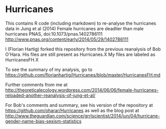 Hurricanes
==========
This contains R code (including markdown) to re-analyse the hurricanes data in Jung et al (2014) Female hurricanes are deadlier than male hurricanes PNAS, doi:10.1073/pnas.1402786111 http://www.pnas.org/content/early/2014/05/29/1402786111

I (Florian Hartig) forked this repository from the previous reanalysis of Bob O'Hara. His files are still present as Hurricanes.X My files are labeled as HurricanesFH.X

To see the summary of my analysis, go to https://github.com/florianhartig/Hurricanes/blob/master/HurricanesFH.md

Further comments from me at http://theoreticalecology.wordpress.com/2014/06/06/female-hurricanes-reloaded-another-reanalysis-of-jung-et-al/

For Bob's comments and summary, see his version of the repository at https://github.com/oharar/Hurricanes as well as the blog post at http://www.theguardian.com/science/grrlscientist/2014/jun/04/hurricane-gender-name-bias-sexism-statistics

